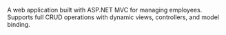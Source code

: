 A web application built with ASP.NET MVC for managing employees. Supports full CRUD operations with dynamic views, controllers, and model binding.
